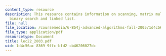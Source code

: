 ```yaml
---
content_type: resource
description: This resource contains information on scanning, matrix multiplication,
  binary search and linked list.
file: null
file_location: /coursemedia/6-854j-advanced-algorithms-fall-2005/1d4c56ac83699ffcbfd2cb46206027dc_lec22_2003.pdf
file_type: application/pdf
resourcetype: Document
title: lec22_2003.pdf
uid: 1d4c56ac-8369-9ffc-bfd2-cb46206027dc
---
```

